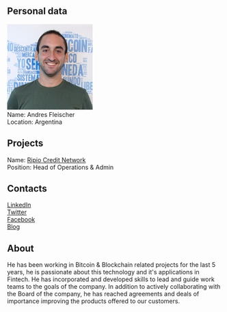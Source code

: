 ## Personal data
![andres fleischer photo](photo/andres_fleischer.jpg)  
Name:   Andres Fleischer  
Location: Argentina   
## Projects 
Name: [Ripio Credit Network](../projects/ripio_credit_network.md)  
Position: Head of Operations & Admin   
## Contacts
[LinkedIn](https://www.linkedin.com/in/andres-fleischer-8a26794a/)  
[Twitter](https://twitter.com/andresfleischer)  
[Facebook](https://www.facebook.com/andres.fleischer)  
[Blog](https://medium.com/@andresfleischer)
## About
He has been working in Bitcoin & Blockchain related projects for the last 5 years, he is passionate about this technology and it's applications in Fintech.
He has incorporated and developed skills to lead and guide work teams to the goals of the company.
In addition to actively collaborating with the Board of the company, he has reached agreements and deals of importance improving the products offered to our customers.

